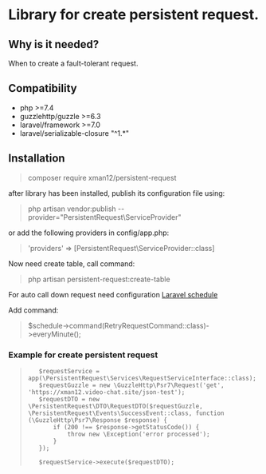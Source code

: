 # Library for create persistent request.
## Why is it needed?
When to create a fault-tolerant request. 


## Compatibility
- php >=7.4
- guzzlehttp/guzzle >=6.3
- laravel/framework >=7.0
- laravel/serializable-closure "^1.*"

## Installation

> composer require xman12/persistent-request

after library has been installed, publish its configuration file using:

> php artisan vendor:publish --provider="PersistentRequest\ServiceProvider"

or add the following providers in config/app.php:
>'providers' => [PersistentRequest\ServiceProvider::class]

Now need create table, call command:
> php artisan persistent-request:create-table

For auto call down request need configuration [Laravel schedule](https://laravel.com/docs/10.x/scheduling)

Add command:
> $schedule->command(RetryRequestCommand::class)->everyMinute();

### Example for create persistent request
>        $requestService = app(\PersistentRequest\Services\RequestServiceInterface::class);
>        $requestGuzzle = new \GuzzleHttp\Psr7\Request('get', 'https://xman12.video-chat.site/json-test');
>        $requestDTO = new \PersistentRequest\DTO\RequestDTO($requestGuzzle, \PersistentRequest\Events\SuccessEvent::class, function (\GuzzleHttp\Psr7\Response $response) {
>            if (200 !== $response->getStatusCode()) {
>                throw new \Exception('error processed');
>            }
>        });
>
>        $requestService->execute($requestDTO); 

